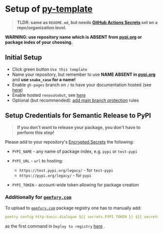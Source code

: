 # Setup of [py-template](https://github.com/inovintell/template)

> __TLDR: same as `README.md`, but needs
[GitHub Actions Secrets](https://docs.github.com/en/rest/actions/secrets)
set on a repo/organization level.__

__WARNING: use repository name which is ABSENT from
[pypi.org](https://pypi.org/) or package index of your choosing.__

## Initial Setup

- Click green button `Use this template`
- Name your repository, but remember to use
__NAME ABSENT in [pypi.org](https://pypi.org/)__ and
__use `snake_case` for a name!__
- Enable `gh-pages` branch on `/` to have your documentation hosted
(see [here](https://docs.github.com/en/pages/quickstart))
- Enable hosted `renovatebot`, see [here](https://github.com/marketplace/renovate)
- Optional (but recommended):
[add main branch protection](https://docs.github.com/en/repositories/configuring-branches-and-merges-in-your-repository/defining-the-mergeability-of-pull-requests/about-protected-branches)
rules

## Setup Credentials for Semantic Release to PyPI

> __If you don't want to release your package,
you don't have to perform this step!__

Please add to your repository's
[Encrypted Secrets](https://docs.github.com/en/actions/security-guides/encrypted-secrets)
the following:

- `PYPI_NAME` - any name of package index, e.g. `pypi` or `test-pypi`
- `PYPI_URL` - `url` to hosting:

  - `https://test.pypi.org/legacy/` - for `test-pypi`
  - `https://pypi.org/legacy/` - for `pypi`

- `PYPI_TOKEN` - account-wide token allowing for package creation

### Additionally for [`gemfury.com`](https://gemfury.com/)

To upload to [`gemfury.com`](https://gemfury.com/) package registry
one has to manually add:
<!-- markdownlint-disable -->
```yaml
poetry config http-basic.dialogue ${{ secrets.PYPI_TOKEN }} ${{ secrets.PYPI_TOKEN }}
```
<!-- markdownlint-enable-->

as the first command in `Deploy to registry`
[here](https://github.com/inovintell/py-template/blob/main/.github/workflows/python-release.yml#L41)
.
